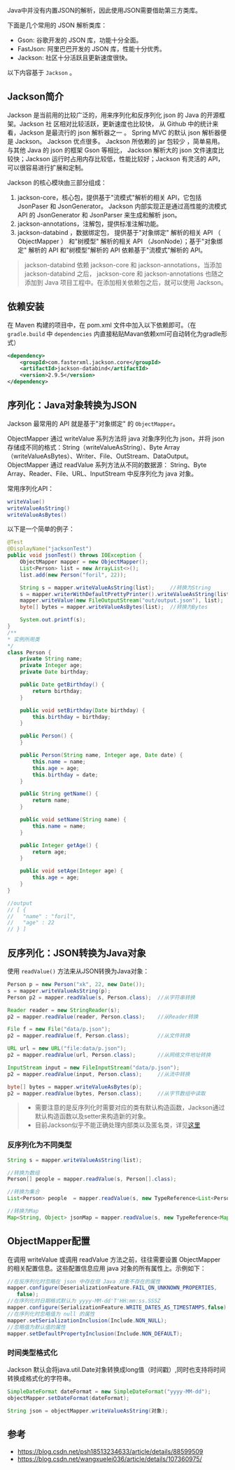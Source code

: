 Java中并没有内置JSON的解析，因此使用JSON需要借助第三方类库。

下面是几个常用的 JSON 解析类库：

* Gson: 谷歌开发的 JSON 库，功能十分全面。
* FastJson: 阿里巴巴开发的 JSON 库，性能十分优秀。
* Jackson: 社区十分活跃且更新速度很快。

以下内容基于 `Jackson` 。

## Jackson简介
Jackson 是当前用的比较广泛的，用来序列化和反序列化 json 的 Java 的开源框架。Jackson 社 区相对比较活跃，更新速度也比较快， 从 Github 中的统计来看，Jackson 是最流行的 json 解析器之一 。 Spring MVC 的默认 json 解析器便是 Jackson。 Jackson 优点很多。 Jackson 所依赖的 jar 包较少 ，简单易用。与其他 Java 的 json 的框架 Gson 等相比， Jackson 解析大的 json 文件速度比较快；Jackson 运行时占用内存比较低，性能比较好；Jackson 有灵活的 API，可以很容易进行扩展和定制。

Jackson 的核心模块由三部分组成：
1. jackson-core，核心包，提供基于"流模式"解析的相关 API，它包括 JsonPaser 和 JsonGenerator。 Jackson 内部实现正是通过高性能的流模式 API 的 JsonGenerator 和 JsonParser 来生成和解析 json。
2. jackson-annotations，注解包，提供标准注解功能。
3. jackson-databind ，数据绑定包， 提供基于"对象绑定" 解析的相关 API （ ObjectMapper ） 和"树模型" 解析的相关 API （JsonNode）；基于"对象绑定" 解析的 API 和"树模型"解析的 API 依赖基于"流模式"解析的 API。

> jackson-databind 依赖 jackson-core 和 jackson-annotations，当添加 jackson-databind 之后， jackson-core 和 jackson-annotations 也随之添加到 Java 项目工程中。在添加相关依赖包之后，就可以使用 Jackson。

## 依赖安装
在 Maven 构建的项目中，在 pom.xml 文件中加入以下依赖即可。（在 `gradle.build` 中 `dependencies` 内直接粘贴Mavan依赖xml可自动转化为gradle形式）
```xml
<dependency>
    <groupId>com.fasterxml.jackson.core</groupId>
    <artifactId>jackson-databind</artifactId>
    <version>2.9.5</version>
</dependency>
```
## 序列化：Java对象转换为JSON
Jackson 最常用的 API 就是基于"对象绑定" 的 `ObjectMapper`。

ObjectMapper 通过 writeValue 系列方法将 java 对象序列化为 json，并将 json 存储成不同的格式：String（writeValueAsString）、Byte Array（writeValueAsBytes）、Writer、File、OutStream、DataOutput。  
ObjectMapper 通过 readValue 系列方法从不同的数据源： String、Byte Array、Reader、File、URL、InputStream 中反序列化为 java 对象。

常用序列化API：
```java
writeValue()
writeValueAsString()
writeValueAsBytes()
```
以下是一个简单的例子：
```java
@Test
@DisplayName("jacksonTest")
public void jsonTest() throws IOException {
    ObjectMapper mapper = new ObjectMapper();
    List<Person> list = new ArrayList<>();
    list.add(new Person("foril", 22));

    String s = mapper.writeValueAsString(list);     //转换为String
    s = mapper.writerWithDefaultPrettyPrinter().writeValueAsString(list);    //prettyPrint
    mapper.writeValue(new FileOutputStream("out/output.json"), list);   //写入文件
    byte[] bytes = mapper.writeValueAsBytes(list);  //转换为Bytes

    System.out.printf(s);
}
/**
* 实例所用类
*/
class Person {
    private String name;
    private Integer age;
    private Date birthday;

    public Date getBirthday() {
        return birthday;
    }

    public void setBirthday(Date birthday) {
        this.birthday = birthday;
    }

    public Person() {
    }

    public Person(String name, Integer age, Date date) {
        this.name = name;
        this.age = age;
        this.birthday = date;
    }

    public String getName() {
        return name;
    }

    public void setName(String name) {
        this.name = name;
    }

    public Integer getAge() {
        return age;
    }

    public void setAge(Integer age) {
        this.age = age;
    }
}

//output
// [ {
//   "name" : "foril",
//   "age" : 22
// } ]
```
## 反序列化：JSON转换为Java对象
使用 `readValue()` 方法来从JSON转换为Java对象：
```java
Person p = new Person("xk", 22, new Date());
s = mapper.writeValueAsString(p);
Person p2 = mapper.readValue(s, Person.class);  //从字符串转换

Reader reader = new StringReader(s);
p2 = mapper.readValue(reader, Person.class);    //从Reader转换

File f = new File("data/p.json");
p2 = mapper.readValue(f, Person.class);         //从文件转换

URL url = new URL("file:data/p.json");
p2 = mapper.readValue(url, Person.class);       //从网络文件地址转换

InputStream input = new FileInputStream("data/p.json");
p2 = mapper.readValue(input, Person.class);     //从流中转换

byte[] bytes = mapper.writeValueAsBytes(p);
p2 = mapper.readValue(bytes, Person.class);     //从字节数组中读取
```
> * 需要注意的是反序列化时需要对应的类有默认构造函数，Jackson通过默认构造函数以及setter来构造新的对象。  
> * 目前Jackson似乎不能正确处理内部类以及匿名类，详见[这里](https://stackoverflow.com/questions/28418564/jackson-deserialization-with-anonymous-classes)

### 反序列化为不同类型
```java
String s = mapper.writeValueAsString(list);

//转换为数组
Person[] people = mapper.readValue(s, Person[].class);

//转换为集合
List<Person> people  = mapper.readValue(s, new TypeReference<List<Person>>(){});

//转换为Map
Map<String, Object> jsonMap = mapper.readValue(s, new TypeReference<Map<String,Object>>(){});
```

## ObjectMapper配置
在调用 writeValue 或调用 readValue 方法之前，往往需要设置 ObjectMapper 的相关配置信息。这些配置信息应用 java 对象的所有属性上。示例如下：
```java
//在反序列化时忽略在 json 中存在但 Java 对象不存在的属性 
mapper.configure(DeserializationFeature.FAIL_ON_UNKNOWN_PROPERTIES,
   false); 
//在序列化时日期格式默认为 yyyy-MM-dd'T'HH:mm:ss.SSSZ 
mapper.configure(SerializationFeature.WRITE_DATES_AS_TIMESTAMPS,false) 
//在序列化时忽略值为 null 的属性 
mapper.setSerializationInclusion(Include.NON_NULL); 
//忽略值为默认值的属性 
mapper.setDefaultPropertyInclusion(Include.NON_DEFAULT);
```
### 时间类型格式化
Jackson 默认会将java.util.Date对象转换成long值（时间戳）,同时也支持将时间转换成格式化的字符串。
```java
SimpleDateFormat dateFormat = new SimpleDateFormat("yyyy-MM-dd");
objectMapper.setDateFormat(dateFormat);

String json = objectMapper.writeValueAsString(对象);
```

## 参考
* https://blog.csdn.net/psh18513234633/article/details/88599509
* https://blog.csdn.net/wangxuelei036/article/details/107360975/